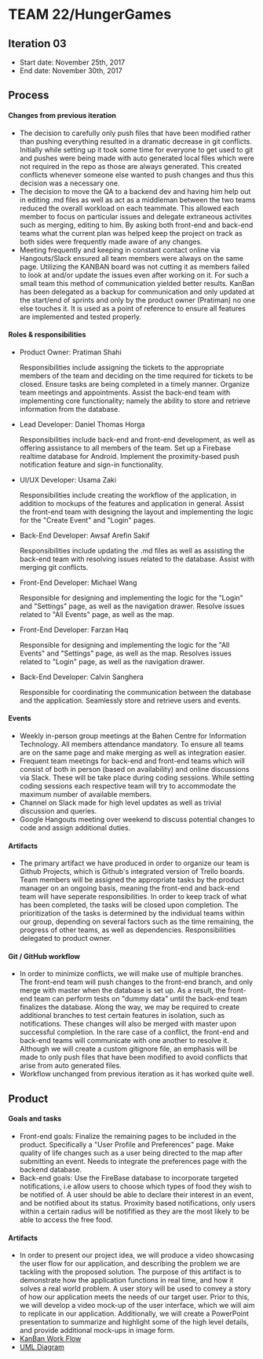 # TEAM 22/HungerGames


## Iteration 03

 * Start date: November 25th, 2017
 * End date: November 30th, 2017

## Process

#### Changes from previous iteration
 
 * The decision to carefully only push files that have been modified rather than pushing everything resulted in a dramatic decrease in git conflicts. Initially while setting up it took some time for everyone to get used to git and pushes were being made with auto generated local files which were not required in the repo as those are always generated. This created conflicts whenever someone else wanted to push changes and thus this decision was a necessary one.
 * The decision to move the QA to a backend dev and having him help out in editing .md files as well as act as a middleman between the two teams reduced the overall workload on each teammate. This allowed each member to focus on particular issues and delegate extraneous activites such as merging, editing to him. By asking both front-end and back-end teams what the current plan was helped keep the project on track as both sides were frequently made aware of any changes.
 * Meeting frequently and keeping in constant contact online via Hangouts/Slack ensured all team members were always on the same page. Utilizing the KANBAN board was not cutting it as members failed to look at and/or update the issues even after working on it. For such a small team this method of communication yielded better results. KanBan has been delegated as a backup for communication and only updated at the start/end of sprints and only by the product owner (Pratiman) no one else touches it. It is used as a point of reference to ensure all features are implemented and tested properly.

#### Roles & responsibilities

 * Product Owner: Pratiman Shahi
 
   Responsibilities include assigning the tickets to the appropriate members of the team and deciding on the time required for tickets to be closed. Ensure tasks are being completed in a timely manner. Organize team meetings and appointments. Assist the back-end team with implementing core functionality; namely the ability to store and retrieve information from the database.
 * Lead Developer: Daniel Thomas Horga
 
   Responsibilities include back-end and front-end development, as well as offering assistance to all members of the team. Set up a Firebase realtime database for Android. Implement the proximity-based push notification feature and sign-in functionality.
 * UI/UX Developer: Usama Zaki
 
   Responsibilities include creating the workflow of the application, in addition to mockups of the features and application in general. Assist the front-end team with designing the layout and implementing the logic for the "Create Event" and "Login" pages. 
 * Back-End Developer: Awsaf Arefin Sakif
 
   Responsibilities include updating the .md files as well as assisting the back-end team with resolving issues related to the database. Assist with merging git conflicts.
 * Front-End Developer: Michael Wang
   
   Responsible for designing and implementing the logic for the "Login" and "Settings" page, as well as the navigation drawer. Resolve issues related to "All Events" page, as well as the map. 
 * Front-End Developer: Farzan Haq
   
   Responsible for designing and implementing the logic for the "All Events" and "Settings" page, as well as the map. Resolves issues related to "Login" page, as well as the navigation drawer. 
 * Back-End Developer: Calvin Sanghera
 
   Responsible for coordinating the communication between the database and the application. Seamlessly store and retrieve users and events.

#### Events

* Weekly in-person group meetings at the Bahen Centre for Information Technology. All members attendance mandatory. To ensure all teams are on the same page and make merging as well as integration easier.
* Frequent team meetings for back-end and front-end teams which will consist of both in person (based on availability) and online discussions via Slack. These will be take place during coding sessions. While setting coding sessions each respective team will try to accommodate the maximum number of available members.
* Channel on Slack made for high level updates as well as trivial discussion and queries.
* Google Hangouts meeting over weekend to discuss potential changes to code and assign additional duties.
 
#### Artifacts    
   
 * The primary artifact we have produced in order to organize our team is Github Projects, which is Github's integrated version of Trello boards. Team members will be assigned the appropriate tasks by the product manager on an ongoing basis, meaning the front-end and back-end team will have seperate responsibilities.  In order to keep track of what has been completed, the tasks will be closed upon completion. The prioritization of the tasks is determined by the individual teams within our group, depending on several factors such as the time remaining, the progress of other teams, as well as dependencies. Responsibilities delegated to product owner. 

#### Git / GitHub workflow
 
 * In order to minimize conflicts, we will make use of multiple branches. The front-end team will push changes to the front-end branch, and only merge with master when the database is set up. As a result, the front-end team can perform tests on "dummy data" until the back-end team finalizes the database. Along the way, we may be required to create additional branches to test certain features in isolation, such as notifications. These changes will also be merged with master upon successful completion. In the rare case of a conflict, the front-end and back-end teams will communicate with one another to resolve it. Although we will create a custom gitignore file, an emphasis will be made to only push files that have been modified to avoid conflicts that arise from auto generated files. 
 * Workflow unchanged from previous iteration as it has worked quite well.

## Product

#### Goals and tasks
 
* Front-end goals: Finalize the remaining pages to be included in the product. Specifically a "User Profile and Preferences" page. Make quality of life changes such as a user being directed to the map after submitting an event. Needs to integrate the preferences page with the backend database.
* Back-end goals: Use the FireBase database to incorporate targeted notifications, i.e allow users to choose which types of food they wish to be notified of. A user should be able to declare their interest in an event, and be notified about its status. Proximity based notifications, only users within a certain radius will be notifified as they are the most likely to be able to access the free food.

 
#### Artifacts
   
 * In order to present our project idea, we will produce a video showcasing the user flow for our application, and describing the problem we are tackling with the proposed solution. The purpose of this artifact is to demonstrate how the application functions in real time, and how it solves a real world problem. A user story will be used to convey a story of how our application meets the needs of our target user. Prior to this, we will develop a video mock-up of the user interface, which we will aim to replicate in our application. Additionally, we will create a PowerPoint presentation to summarize and highlight some of the high level details, and provide additional mock-ups in image form.  
 * [KanBan Work Flow](https://gyazo.com/3c5a6ed4e2ae35a70b8477c2de501f91)
 * [UML Diagram](https://drive.google.com/file/d/1cXn-3UfNTSuRdoJe-71vjX0wz_zSV6rE/view)